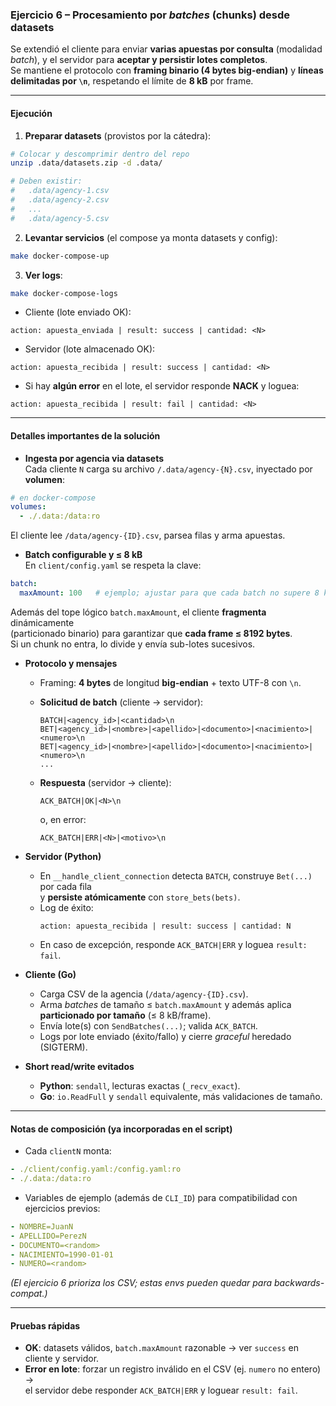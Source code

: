 ### Ejercicio 6 – Procesamiento por *batches* (chunks) desde datasets

Se extendió el cliente para enviar **varias apuestas por consulta** (modalidad *batch*), y el servidor para **aceptar y persistir lotes completos**.  
Se mantiene el protocolo con **framing binario (4 bytes big-endian)** y **líneas delimitadas por `\n`**, respetando el límite de **8 kB** por frame.

---

#### Ejecución

1) **Preparar datasets** (provistos por la cátedra):

```bash
# Colocar y descomprimir dentro del repo
unzip .data/datasets.zip -d .data/

# Deben existir:
#   .data/agency-1.csv
#   .data/agency-2.csv
#   ...
#   .data/agency-5.csv
```

2) **Levantar servicios** (el compose ya monta datasets y config):

```bash
make docker-compose-up
```

3) **Ver logs**:

```bash
make docker-compose-logs
```

- Cliente (lote enviado OK):

```
action: apuesta_enviada | result: success | cantidad: <N>
```

- Servidor (lote almacenado OK):

```
action: apuesta_recibida | result: success | cantidad: <N>
```

- Si hay **algún error** en el lote, el servidor responde **NACK** y loguea:

```
action: apuesta_recibida | result: fail | cantidad: <N>
```

---

#### Detalles importantes de la solución

- **Ingesta por agencia via datasets**  
  Cada cliente `N` carga su archivo `/.data/agency-{N}.csv`, inyectado por **volumen**:

```yaml
# en docker-compose
volumes:
  - ./.data:/data:ro
```

  El cliente lee `/data/agency-{ID}.csv`, parsea filas y arma apuestas.

- **Batch configurable y ≤ 8 kB**  
  En `client/config.yaml` se respeta la clave:

```yaml
batch:
  maxAmount: 100   # ejemplo; ajustar para que cada batch no supere 8 kB
```

  Además del tope lógico `batch.maxAmount`, el cliente **fragmenta** dinámicamente  
  (particionado binario) para garantizar que **cada frame ≤ 8192 bytes**.  
  Si un chunk no entra, lo divide y envía sub-lotes sucesivos.

- **Protocolo y mensajes**
  - Framing: **4 bytes** de longitud **big-endian** + texto UTF-8 con `\n`.
  - **Solicitud de batch** (cliente → servidor):

    ```
    BATCH|<agency_id>|<cantidad>\n
    BET|<agency_id>|<nombre>|<apellido>|<documento>|<nacimiento>|<numero>\n
    BET|<agency_id>|<nombre>|<apellido>|<documento>|<nacimiento>|<numero>\n
    ...
    ```

  - **Respuesta** (servidor → cliente):

    ```
    ACK_BATCH|OK|<N>\n
    ```

    o, en error:

    ```
    ACK_BATCH|ERR|<N>|<motivo>\n
    ```

- **Servidor (Python)**
  - En `__handle_client_connection` detecta `BATCH`, construye `Bet(...)` por cada fila  
    y **persiste atómicamente** con `store_bets(bets)`.  
  - Log de éxito:  
    ```
    action: apuesta_recibida | result: success | cantidad: N
    ```  
  - En caso de excepción, responde `ACK_BATCH|ERR` y loguea `result: fail`.

- **Cliente (Go)**
  - Carga CSV de la agencia (`/data/agency-{ID}.csv`).  
  - Arma *batches* de tamaño ≤ `batch.maxAmount` y además aplica **particionado por tamaño** (≤ 8 kB/frame).  
  - Envía lote(s) con `SendBatches(...)`; valida `ACK_BATCH`.  
  - Logs por lote enviado (éxito/fallo) y cierre *graceful* heredado (SIGTERM).

- **Short read/write evitados**
  - **Python**: `sendall`, lecturas exactas (`_recv_exact`).  
  - **Go**: `io.ReadFull` y `sendall` equivalente, más validaciones de tamaño.

---

#### Notas de composición (ya incorporadas en el script)

- Cada `clientN` monta:

```yaml
- ./client/config.yaml:/config.yaml:ro
- ./.data:/data:ro
```

- Variables de ejemplo (además de `CLI_ID`) para compatibilidad con ejercicios previos:

```yaml
- NOMBRE=JuanN
- APELLIDO=PerezN
- DOCUMENTO=<random>
- NACIMIENTO=1990-01-01
- NUMERO=<random>
```

*(El ejercicio 6 prioriza los CSV; estas envs pueden quedar para backwards-compat.)*

---

#### Pruebas rápidas

- **OK**: datasets válidos, `batch.maxAmount` razonable → ver `success` en cliente y servidor.  
- **Error en lote**: forzar un registro inválido en el CSV (ej. `numero` no entero) →  
  el servidor debe responder `ACK_BATCH|ERR` y loguear `result: fail`.
